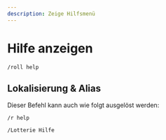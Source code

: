 ```yaml
---
description: Zeige Hilfsmenü
---
```


# Hilfe anzeigen

```
/roll help
```

## Lokalisierung & Alias

Dieser Befehl kann auch wie folgt ausgelöst werden:

```
/r help

/Lotterie Hilfe
```
